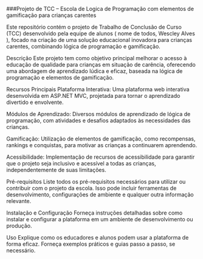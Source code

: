 
###Projeto de TCC – Escola de Logica de Programação com elementos de gamificação para crianças carentes

Este repositório contém o projeto de Trabalho de Conclusão de Curso (TCC) desenvolvido pela equipe de alunos (  nome de todos, Wescley Alves ), focado na criação de uma solução educacional inovadora para crianças carentes, combinando lógica de programação e gamificação.

Descrição
Este projeto tem como objetivo principal melhorar o acesso à educação de qualidade para crianças em situação de carência, oferecendo uma abordagem de aprendizado lúdica e eficaz, baseada na lógica de programação e elementos de gamificação.

Recursos Principais
Plataforma Interativa: Uma plataforma web interativa desenvolvida em ASP.NET MVC, projetada para tornar o aprendizado divertido e envolvente.

Módulos de Aprendizado: Diversos módulos de aprendizado de lógica de programação, com atividades e desafios adaptados às necessidades das crianças.

Gamificação: Utilização de elementos de gamificação, como recompensas, rankings e conquistas, para motivar as crianças a continuarem aprendendo.

Acessibilidade: Implementação de recursos de acessibilidade para garantir que o projeto seja inclusivo e acessível a todas as crianças, independentemente de suas limitações.

Pré-requisitos
Liste todos os pré-requisitos necessários para utilizar ou contribuir com o projeto da escola. Isso pode incluir ferramentas de desenvolvimento, configurações de ambiente e qualquer outra informação relevante.

Instalação e Configuração
Forneça instruções detalhadas sobre como instalar e configurar a plataforma em um ambiente de desenvolvimento ou produção.

Uso
Explique como os educadores e alunos podem usar a plataforma de forma eficaz. Forneça exemplos práticos e guias passo a passo, se necessário.
